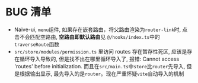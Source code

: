 # BUG 清单
* Naive-ui, `menu`组件, 如果存在嵌套路由，将父路由渲染为`router-link`时, 点击不会匹配空路由, **空路由即默认路由**见 `@/hooks/index.ts`中的`traverseRoute`函数
* `src/store/modules/permission.ts` 里访问 routes 存在暂存性死区, 应该是存在循环导入导致的, 但是找不出在哪里循环导入了, 报错: Cannot access 'routes' before initialization. 而且在`src/main.ts`中`store`比`router`先导入, 但是根据输出显示, 最先导入的是`router`。现在严重怀疑`vite`自动导入的机制
